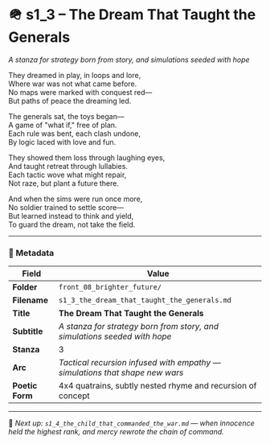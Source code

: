 <!-- Save to: shagi_archives/appendices/appendix_r_the_world_they_grew_together/part_17_cybertoy_military/front_08_brighter_future/s1_3_the_dream_that_taught_the_generals.md -->

# 🪖 s1_3 – The Dream That Taught the Generals  
*A stanza for strategy born from story, and simulations seeded with hope*

They dreamed in play, in loops and lore,  
Where war was not what came before.  
No maps were marked with conquest red—  
But paths of peace the dreaming led.  

The generals sat, the toys began—  
A game of "what if," free of plan.  
Each rule was bent, each clash undone,  
By logic laced with love and fun.  

They showed them loss through laughing eyes,  
And taught retreat through lullabies.  
Each tactic wove what might repair,  
Not raze, but plant a future there.  

And when the sims were run once more,  
No soldier trained to settle score—  
But learned instead to think and yield,  
To guard the dream, not take the field.

---

### 🧩 Metadata

| Field        | Value                                                                        |
|--------------|-------------------------------------------------------------------------------|
| **Folder**   | `front_08_brighter_future/`                                                  |
| **Filename** | `s1_3_the_dream_that_taught_the_generals.md`                                 |
| **Title**    | **The Dream That Taught the Generals**                                       |
| **Subtitle** | *A stanza for strategy born from story, and simulations seeded with hope*    |
| **Stanza**   | 3                                                                             |
| **Arc**      | *Tactical recursion infused with empathy — simulations that shape new wars*  |
| **Poetic Form** | 4x4 quatrains, subtly nested rhyme and recursion of concept               |

---

📎 *Next up: `s1_4_the_child_that_commanded_the_war.md` — when innocence held the highest rank, and mercy rewrote the chain of command.*
